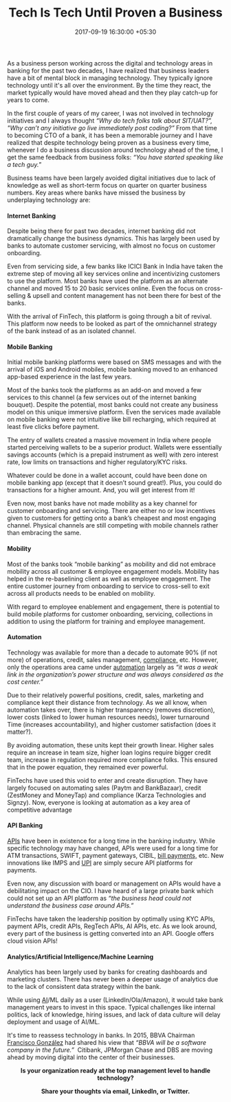 ﻿---
title: Tech Is Tech Until Proven a Business
date: 2017-09-19 16:30:00 +05:30
tags:
- Asia
- BankBazaar
- Europe
- insights
- Karza Technologies
- MoneyTap
- Paytm
- Signzy
- Technology
- US
- ZestMoney
Person: Sameer Singh Jaini
category:
- Commerce
- Fintech
- Insights
Markets:
- Asia
- BankBazaar
- Europe
- insights
- Karza Technologies
- MoneyTap
- Paytm
- Signzy
- Technology
- US
- ZestMoney
type: post
status: publish
layout: post
---

<p>As a business person working across the digital and technology areas in banking for the past two decades, I have realized that business leaders have a bit of mental block in managing technology. They typically ignore technology until it's all over the environment. By the time they react, the market typically would have moved ahead and then they play catch-up for years to come.</p>
<p>In the first couple of years of my career, I was not involved in technology initiatives and I always thought<i> “Why do tech folks talk about SIT/UAT?”, "Why can’t any initiative go live immediately post coding?”</i> From that time to becoming CTO of a bank, it has been a memorable journey and I have realized that despite technology being proven as a business every time, whenever I do a business discussion around technology ahead of the time, I get the same feedback from business folks:<i> “You have started speaking like a tech guy.</i>”</p>
<p>Business teams have been largely avoided digital initiatives due to lack of knowledge as well as short-term focus on quarter on quarter business numbers. Key areas where banks have missed the business by underplaying technology are:</p>
<h4><strong>Internet Banking</strong></h4>
<p>Despite being there for past two decades, internet banking did not dramatically change the business dynamics. This has largely been used by banks to automate customer servicing, with almost no focus on customer onboarding. </p>
<p>Even from servicing side, a few banks like ICICI Bank in India have taken the extreme step of moving all key services online and incentivizing customers to use the platform. Most banks have used the platform as an alternate channel and moved 15 to 20 basic services online. Even the focus on cross-selling &amp; upsell and content management has not been there for best of the banks.</p>
<p>With the arrival of FinTech, this platform is going through a bit of revival. This platform now needs to be looked as part of the omnichannel strategy of the bank instead of as an isolated channel.</p>
<h4><strong>Mobile Banking</strong></h4>
<p>Initial mobile banking platforms were based on SMS messages and with the arrival of iOS and Android mobiles, mobile banking moved to an enhanced app-based experience in the last few years.</p>
<p>Most of the banks took the platforms as an add-on and moved a few services to this channel (a few services out of the internet banking bouquet). Despite the potential, most banks could not create any business model on this unique immersive platform. Even the services made available on mobile banking were not intuitive like bill recharging, which required at least five clicks before payment.</p>
<p>The entry of wallets created a massive movement in India where people started perceiving wallets to be a superior product. Wallets were essentially savings accounts (which is a prepaid instrument as well) with zero interest rate, low limits on transactions and higher regulatory/KYC risks.</p>
<p>Whatever could be done in a wallet account, could have been done on mobile banking app (except that it doesn’t sound great!). Plus, you could do transactions for a higher amount. And, you will get interest from it!</p>
<p>Even now, most banks have not made mobility as a key channel for customer onboarding and servicing. There are either no or low incentives given to customers for getting onto a bank’s cheapest and most engaging channel. Physical channels are still competing with mobile channels rather than embracing the same.</p>
<h4><strong>Mobility</strong></h4>
<p>Most of the banks took “mobile banking” as mobility and did not embrace mobility across all customer &amp; employee engagement models. Mobility has helped in the re-baselining client as well as employee engagement. The entire customer journey from onboarding to service to cross-sell to exit across all products needs to be enabled on mobility.</p>
<p>With regard to employee enablement and engagement, there is potential to build mobile platforms for customer onboarding, servicing, collections in addition to using the platform for training and employee management.</p>
<h4><strong>Automation</strong></h4>
<p>Technology was available for more than a decade to automate 90% (if not more) of operations, credit, sales management, <a href="https://letstalkpayments.com/solgari-industry-report-how-fintech-leaders-using-cloud-to-achieve-compliance/">compliance,</a> etc. However, only the operations area came under <a href="https://letstalkpayments.com/robotic-process-automation-market-will-have-8-75-billion-global-market-potential-by-2024-infographic/">automation</a> largely as <i>“it was a weak link in the organization’s power structure and was always considered as the cost center.”</i></p>
<p>Due to their relatively powerful positions, credit, sales, marketing and compliance kept their distance from technology. As we all know, when automation takes over, there is higher transparency (removes discretion), lower costs (linked to lower human resources needs), lower turnaround Time (increases accountability), and higher customer satisfaction (does it matter?).</p>
<p>By avoiding automation, these units kept their growth linear. Higher sales require an increase in team size, higher loan logins require bigger credit team, increase in regulation required more compliance folks. This ensured that in the power equation, they remained ever powerful.</p>
<p>FinTechs have used this void to enter and create disruption. They have largely focused on automating sales (Paytm and BankBazaar), credit (ZestMoney and MoneyTap) and compliance (Karza Technologies and Signzy). Now, everyone is looking at automation as a key area of competitive advantage</p>
<h4><strong>API Banking</strong></h4>
<p><a href="https://letstalkpayments.com/apis-obliterating-technology-challenges/">APIs</a> have been in existence for a long time in the banking industry. While specific technology may have changed, APIs were used for a long time for ATM transactions, SWIFT, payment gateways, CIBIL, <a href="https://letstalkpayments.com/bill-payments-billing-solutions-us-institutional-consumer-use/">bill payments,</a> etc. New innovations like IMPS and <a href="https://letstalkpayments.com/upi-a-stepping-stone-towards-a-cashless-society-in-india/">UPI</a> are simply secure API platforms for payments.</p>
<p>Even now, any discussion with board or management on APIs would have a debilitating impact on the CIO. I have heard of a large private bank which could not set up an API platform as <i>“the business head could not understand the business case around APIs.”</i></p>
<p>FinTechs have taken the leadership position by optimally using KYC APIs, payment APIs, credit APIs, RegTech APIs, AI APIs, etc. As we look around, every part of the business is getting converted into an API. Google offers cloud vision APIs!</p>
<h4><strong>Analytics/Artificial Intelligence/Machine Learning</strong></h4>
<p>Analytics has been largely used by banks for creating dashboards and marketing clusters. There has never been a deeper usage of analytics due to the lack of consistent data strategy within the bank.</p>
<p>While using <a href="https://letstalkpayments.com/ai-most-defining-technology-banking-industry/">AI</a>/ML daily as a user (LinkedIn/Ola/Amazon), it would take bank management years to invest in this space. Typical challenges like internal politics, lack of knowledge, hiring issues, and lack of data culture will delay deployment and usage of AI/ML.</p>
<p>It's time to reassess technology in banks. In 2015, BBVA Chairman <a href="https://www.bbva.com/en/biographies-francisco-gonzalez-group-executive-chairman-of-bbva/">Francisco González</a> had shared his view that <em>“BBVA will be a software company in the future.” </em> Citibank, JPMorgan Chase and DBS are moving ahead by moving digital into the center of their businesses.</p>
<p style="text-align: center;"><b>Is your organization ready at the top management level to handle technology?</b></p>
<p style="text-align: center;"><b>Share your thoughts via email, LinkedIn, or Twitter.</b></p>
